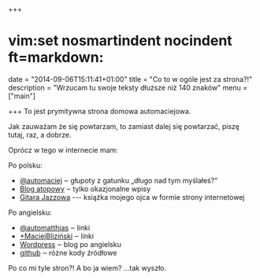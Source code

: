 +++
# vim:set nosmartindent nocindent ft=markdown:
date = "2014-09-06T15:11:41+01:00"
title = "Co to w ogóle jest za strona?!"
description = "Wrzucam tu swoje teksty dłuższe niż 140 znaków"
menu = ["main"]

+++
To jest prymitywna strona domowa automaciejowa.

Jak zauważam że się powtarzam, to zamiast dalej się powtarzać, piszę tutaj, raz,
a dobrze.

<!--more-->

Oprócz w tego w internecie mam:

Po polsku:

- [@automaciej](https://twitter.com/automaciej) ‒ głupoty z gatunku
  „długo nad tym myślałeś?”
- [Blog atopowy](http://blog.atopowe.pl) ‒ tylko okazjonalne wpisy
- [Gitara Jazzowa](http://blizinski.pl) --- książka mojego ojca w formie strony
  internetowej

Po angielsku:

- [@automatthias](https://twitter.com/automatthias) ‒ linki
- [+MaciejBliziński](https://plus.google.com/+MaciejBlizi%C5%84ski) ‒ linki
- [Wordpress](http://automatthias.wordpress.com/) ‒ blog po angielsku
- [github](https://github.com/automatthias) ‒ różne kody źródłowe

Po co mi tyle stron?! A bo ja wiem? …tak wyszło.
